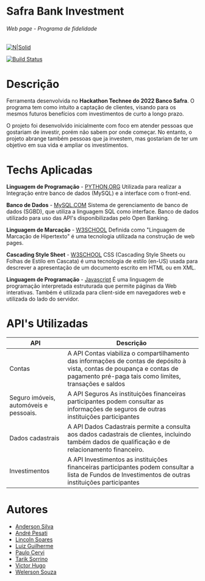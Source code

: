 # Safra Bank Investment
###### _Web page - Programa de fidelidade_

[![N|Solid](https://www.safra.com.br/lumis-theme/br/com/bancosafra/safranet/theme/safranet/assets/img/logo-safra.svg)](https://nodesource.com/products/nsolid) 


[![Build Status](https://travis-ci.org/joemccann/dillinger.svg?branch=master)](https://www.safra.com.br/)

# Descrição
Ferramenta desenvolvida no **Hackathon Technee do 2022 Banco Safra**.
O programa tem como intuito a captação de clientes, visando para os mesmos futuros benefícios com investimentos de curto a longo prazo.

O projeto foi desenvolvido inicialmente com foco em atender pessoas que gostariam de investir, porém não sabem por onde começar. No entanto, o projeto abrange também pessoas que ja investem, mas gostariam de ter um objetivo em sua vida e ampliar os investimentos.

# Techs Aplicadas
**Linguagem de Programação** - [PYTHON.ORG](https://www.python.org/) 
 Utilizada para realizar a Integração entre banco de dados (MySQL) e a interface com o front-end.
 
**Banco de Dados** - [MySQL.COM](https://www.mysql.com/)
Sistema de gerenciamento de banco de dados (SGBD), que utiliza a linguagem SQL como interface. Banco de dados utilizado para uso das API's disponibilizadas pelo Open Banking.

**Linguagem de Marcação** - [W3SCHOOL](https://www.w3schools.com/html/)
Definida como "Linguagem de Marcação de Hipertexto" é uma tecnologia utilizada na construção de web pages. 

**Cascading Style Sheet** - [W3SCHOOL](https://www.w3schools.com/html/)
CSS (Cascading Style Sheets ou Folhas de Estilo em Cascata) é uma tecnologia de estilo (en-US) usada para descrever a apresentação de um documento escrito em HTML ou em XML.

**Linguagem de Programação** - [Javascript](https://www.javascript.com/)
É uma linguagem de programação interpretada estruturada que permite páginas da Web interativas. Também é utilizada para client-side em navegadores web e utilizada do lado do servidor.

# API's Utilizadas
| API   | Descrição      |
|-------------|-------------|
| Contas | A API Contas viabiliza o compartilhamento das informações de contas de depósito à vista, contas de poupança e contas de pagamento pré-paga tais como limites, transações e saldos|
| Seguro imóveis, automóveis e pessoais. | A API Seguros As instituições financeiras participantes podem consultar as informações de seguros de outras instituições participantes |
| Dados cadastrais | A API Dados Cadastrais permite a consulta aos dados cadastrais de clientes, incluindo também dados de qualificação e de relacionamento financeiro.|
| Investimentos | A API Investimentos as instituições financeiras participantes podem consultar a lista de Fundos de Investimentos de outras instituições participantes |

# Autores 

- [Anderson Silva](https://www.linkedin.com/in/anderson-lima-34945a110/)
- [André Pesati](https://www.linkedin.com/in/andrepesati/)
- [Lincoln Soares](https://www.linkedin.com/in/lincoln-soares-jesus/)
- [Luiz Guilherme](https://www.linkedin.com/in/lguilhermepereira/)
- [Paulo Cervi](https://www.linkedin.com/in/paulo-henrique-vidal-cervi-07b3a8194/)
- [Tarik Sorrino](https://www.linkedin.com/in/tharik-jose-sorrino-dos-reis-b83a04127/)
- [Victor Hugo](https://www.linkedin.com/in/victor-hugo-danelichen-1643a6203/)
- [Welerson Souza](https://www.linkedin.com/in/welerson-santos-souza/)
